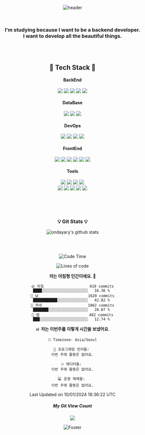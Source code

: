 <div align="center">
  
  ![header](https://capsule-render.vercel.app/api?type=wave&color=gradient&height=280&section=header&text=Hi&nbsp;there,&nbsp;I'm&nbsp;daon!👋&fontSize=50&fontAlignY=40)
  
  <br>
  <h3 align="center">
    I'm studying because I want to be a backend developer.<br>
    I want to develop all the beautiful things.
  </h3>

  <br><br>
  
  <h2 align="center">💽 Tech Stack 💽</h2>

  <h4 align="center">BackEnd</h4>
  <div align="center">
    <img src="https://img.shields.io/badge/Java-007396?style=for-the-badge&logo=Java&logoColor=white">
    <img src="https://img.shields.io/badge/Gradle-02303A?style=for-the-badge&logo=Gradle&logoColor=white">
    <img src="https://img.shields.io/badge/Spring-6DB33F?style=for-the-badge&logo=Spring&logoColor=white">
    <img src="https://img.shields.io/badge/Spring_Boot-F2F4F9?style=for-the-badge&logo=spring-boot">
    <img src="https://img.shields.io/badge/Spring Security-6DB33F?style=for-the-badge&logo=Spring Security&logoColor=white">
  </div>


  <h4 align="center">DataBase</h4>
  <div align="center">
    <img src="https://img.shields.io/badge/MySQL-005C84?style=for-the-badge&logo=mysql&logoColor=white">
    <img src="https://img.shields.io/badge/MariaDB-003545?style=for-the-badge&logo=mariadb&logoColor=white">
    <img src="https://img.shields.io/badge/Oracle-F80000?style=for-the-badge&logo=oracle&logoColor=black">
  </div>

  <h4 align="center">DevOps</h4>
  <div align="center">
    <img src="https://img.shields.io/badge/Docker-DB3552?style=for-the-badge&logo=Docker&logoColor=white">
    <img src="https://img.shields.io/badge/GitLab-FC6D26?style=for-the-badge&logo=GitLab&logoColor=white">
    <img src="https://img.shields.io/badge/aws-333664?style=for-the-badge&logo=amazon-aws&logoColor=white">
    <img src="https://img.shields.io/badge/AWS EC2-232f3e?style=for-the-badge&logo=Amazon AWS&logoColor=white">
    
  </div>

  <h4 align="center">FrontEnd</h4>
  <div align="center">
    <img src="https://img.shields.io/badge/HTML-00599C?style=for-the-badge&logo=html5&logoColor=white">
    <img src="https://img.shields.io/badge/css-1572B6?style=for-the-badge&logo=css3&logoColor=white">
    <img src="https://img.shields.io/badge/JavaScript-323330?style=for-the-badge&logo=javascript&logoColor=F7DF1E">
    <img src="https://img.shields.io/badge/jQuery-0769AD?style=for-the-badge&logo=jQuery&logoColor=white">
    <img src="https://img.shields.io/badge/Bootstrap-563D7C?style=for-the-badge&logo=bootstrap&logoColor=white">
    <img src="https://img.shields.io/badge/Mustache-59666C?style=for-the-badge&logo=Mustache&logoColor=white">    
  </div>
  
  
  <h4 align="center">Tools</h4>
  <div align="center">
    <img src="https://img.shields.io/badge/IntelliJ_IDEA-000000.svg?style=for-the-badge&logo=intellij-idea&logoColor=white">
    <img src="https://img.shields.io/badge/Eclipse-2C2255?style=for-the-badge&logo=eclipse&logoColor=white">
    <img src="https://img.shields.io/badge/VSCode-0078D4?style=for-the-badge&logo=visual%20studio%20code&logoColor=white">
    <img src="https://img.shields.io/badge/GitHub-333664?style=for-the-badge&logo=bootstrap&logoColor=white"><br>
    <img src="https://img.shields.io/badge/Postman-FF6C37?style=for-the-badge&logo=Postman&logoColor=white">
    <img src="https://img.shields.io/badge/Trello-0052CC?style=for-the-badge&logo=trello&logoColor=white">
    <img src="https://img.shields.io/badge/Notion-000000?style=for-the-badge&logo=notion&logoColor=white">
    <img src="https://img.shields.io/badge/Discord-5865F2?style=for-the-badge&logo=discord&logoColor=white">
    <img src="https://img.shields.io/badge/Slack-4A154B?style=for-the-badge&logo=slack&logoColor=white">
  </div>
  
  <br><br><br>
  
  <h3 align="center">💡 Git Stats 💡</h3>
  
  ![ondayary's github stats](https://github-readme-stats.vercel.app/api?username=ondayary&show_icons=true)

  
<br><br>
  
  
<!--START_SECTION:waka-->
![Code Time](http://img.shields.io/badge/Code%20Time-63%20hrs%2058%20mins-blue)

![Lines of code](https://img.shields.io/badge/%EC%A0%80%EB%8A%94%20%EC%97%AC%ED%83%9C%EA%B9%8C%EC%A7%80%20-638.6%20thousand%20%EC%A4%84%EC%9D%98%20%EC%BD%94%EB%93%9C%EB%A5%BC%20%EC%9E%91%EC%84%B1%ED%96%88%EC%96%B4%EC%9A%94.-blue)

**저는 아침형 인간이에요. 🐤** 

```text
🌞 아침                     619 commits         ████░░░░░░░░░░░░░░░░░░░░░   16.36 % 
🌆 낮　                     1620 commits        ███████████░░░░░░░░░░░░░░   42.82 % 
🌃 저녁                     1062 commits        ███████░░░░░░░░░░░░░░░░░░   28.07 % 
🌙 밤　                     482 commits         ███░░░░░░░░░░░░░░░░░░░░░░   12.74 % 
```


📊 **저는 이번주를 이렇게 시간을 보냈어요.** 

```text
🕑︎ Timezone: Asia/Seoul

💬 프로그래밍 언어들: 
이번 주에 활동은 없어요.

🔥 에디터들: 
이번 주에 활동은 없어요.

💻 운영 체제들: 
이번 주에 활동은 없어요.
```


 Last Updated on 10/01/2024 18:36:22 UTC
<!--END_SECTION:waka-->

<h5 align="center">My Git View Count</h5>
<p align="center">
  <a href="https://hits.seeyoufarm.com"><img src="https://hits.seeyoufarm.com/api/count/incr/badge.svg?url=https%3A%2F%2Fgithub.com&count_bg=%2379C83D&title_bg=%23555555&icon=&icon_color=%23E7E7E7&title=hits&edge_flat=false"/></a>
</p>

![Footer](https://capsule-render.vercel.app/api?type=waving&color=auto&height=120&section=footer)

<!--
**ondayary/ondayary** is a ✨ _special_ ✨ repository because its `README.md` (this file) appears on your GitHub profile.

Here are some ideas to get you started:

- 🔭 I’m currently working on ...
- 🌱 I’m currently learning ...
- 👯 I’m looking to collaborate on ...
- 🤔 I’m looking for help with ...
- 💬 Ask me about ...
- 📫 How to reach me: ...
- 😄 Pronouns: ...
- ⚡ Fun fact: ...
-->
